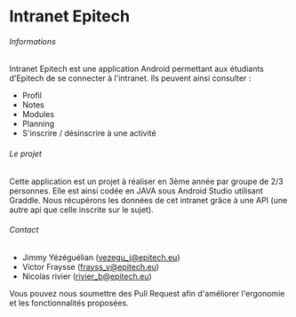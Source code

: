 # Intranet Epitech


###### Informations
Intranet Epitech est une application Android permettant aux étudiants d'Epitech de se connecter à l'intranet.
Ils peuvent ainsi consulter :
 * Profil
 * Notes
 * Modules
 * Planning
 * S'inscrire / désinscrire à une activité
 

###### Le projet
 Cette application est un projet à réaliser en 3ème année par groupe de 2/3 personnes. 
Elle est ainsi codée en JAVA sous Android Studio utilisant Graddle.
Nous récupérons les données de cet intranet grâce à une API (une autre api que celle inscrite sur le sujet).


###### Contact
 - Jimmy Yézéguélian (yezegu_j@epitech.eu)
 - Victor Fraysse (frayss_v@epitech.eu)
 - Nicolas rivier (rivier_b@epitech.eu)
 
Vous pouvez nous soumettre des Pull Request afin d'améliorer l'ergonomie  et les fonctionnalités proposées.
